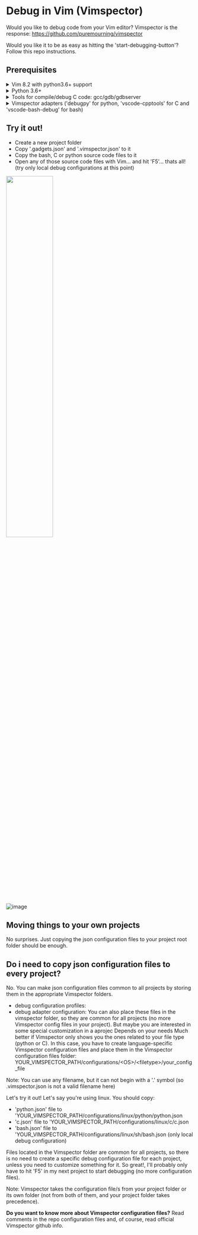 # Debug in Vim (Vimspector)

Would you like to debug code from your Vim editor? Vimspector is the response:
https://github.com/puremourning/vimspector

Would you like it to be as easy as hitting the 'start-debugging-button'? Follow this repo instructions.


## Prerequisites
<details>
<summary>Vim 8.2 with python3.6+ support</summary>

Does your Vim support Vimspector? Run `vim --version` and check both Vim version and python3 support.
  
Otherwise, install it or compile it from sources (out of scope of this README)
</details>

<details>
<summary>Python 3.6+</summary>
</details>

<details>
<summary>Tools for compile/debug C code: gcc/gdb/gdbserver</summary>
  'gdb' in the client machine and gdbserver/OCD' in the remote machine. 'gcc' wherever you compile the code.
</details>

<details>
<summary>Vimspector adapters ('debugpy' for python, 'vscode-cpptools' for C and 'vscode-bash-debug' for bash)</summary>
  
  Actually, when starting debugging, if the debug adapter needed by Vimspector is not present, Vimspector will ask the user if it should install it (automatically) for you. So, you just accept...and that's all 
</details>


## Try it out!
- Create a new project folder
- Copy '.gadgets.json' and '.vimspector.json' to it
- Copy the bash, C or python source code files to it
- Open any of those source code files with Vim... and hit 'F5'... thats all! (try only local debug configurations at this point)

<img src="https://user-images.githubusercontent.com/63365742/131861406-8bdc0632-7060-46f8-abf7-30fae03faa77.png" width="50%">

![image](https://user-images.githubusercontent.com/63365742/131861594-bca5ce07-464d-4626-8010-7407cb3268ff.png)


## Moving things to your own projects

No surprises. Just copying the json configuration files to your project root folder should be enough.

## Do i need to copy json configuration files to every project?

No. You can make json configuration files common to all projects by storing them in the appropriate Vimspector folders.
- debug configuration profiles: 
- debug adapter configuration:
You can also place these files in the vimspector folder, so they are common for all projects (no more Vimspector config files in your project).
But maybe you are interested in some special customization in a aprojec
Depends on your needs
Much better if Vimspector only shows you the ones related to your file type (python or C).
In this case, you have to create language-specific Vimspector configuration files and place them in the Vimspector configuration files folder: YOUR_VIMSPECTOR_PATH/configurations/\<OS\>/\<filetype\>/your_config_file

Note: You can use any filename, but it can not begin with a '.' symbol (so .vimspector.json is not a valid filename here)

Let's try it out! Let's say you're using linux. You should copy:
- 'python.json' file to 'YOUR_VIMSPECTOR_PATH/configurations/linux/python/python.json
- 'c.json' file to 'YOUR_VIMSPECTOR_PATH/configurations/linux/c/c.json
- 'bash.json' file to 'YOUR_VIMSPECTOR_PATH/configurations/linux/sh/bash.json (only local debug configuration)
  
Files located in the Vimspector folder are common for all projects, so there is no need to create a specific debug configuration file for each project, unless you need to customize something for it. So great!, I'll probably only have to hit 'F5' in my next project to start debugging (no more configuration files).

Note: Vimspector takes the configuration file/s from your project folder or its own folder (not from both of them, and your project folder takes precedence).

**Do you want to know more about Vimspector configuration files?**
Read comments in the repo configuration files and, of course, read official Vimspector github info.
